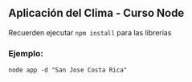 ## Aplicación del Clima - Curso Node ##

Recuerden ejecutar ```npm install``` para las librerías



### Ejemplo: ###

```
node app -d "San Jose Costa Rica"
```